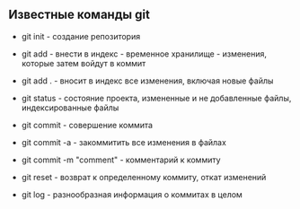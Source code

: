 ## Известные команды git

* git init - создание репозитория

* git add - внести в индекс - временное хранилище - изменения, которые затем войдут в коммит

* git add . - вносит в индекс все изменения, включая новые файлы

* git status - состояние проекта, измененные и не добавленные файлы, индексированные файлы

* git commit - совершение коммита

* git commit -a - закоммитить все изменения в файлах

* git commit -m "comment" - комментарий к коммиту

* git reset - возврат к определенному коммиту, откат изменений

* git log - разнообразная информация о коммитах в целом

